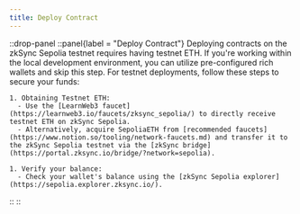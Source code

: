 ```yaml
---
title: Deploy Contract
---
```


::drop-panel
  ::panel{label = "Deploy Contract"}
  Deploying contracts on the zkSync Sepolia testnet requires having testnet ETH.
  If you're working within the local development environment,
  you can utilize pre-configured rich wallets and skip this step.
  For testnet deployments, follow these steps to secure your funds:

    1. Obtaining Testnet ETH:
      - Use the [LearnWeb3 faucet](https://learnweb3.io/faucets/zksync_sepolia/) to directly receive testnet ETH on zkSync Sepolia.
      - Alternatively, acquire SepoliaETH from [recommended faucets](https://www.notion.so/tooling/network-faucets.md) and transfer it to the zkSync Sepolia testnet via the [zkSync bridge](https://portal.zksync.io/bridge/?network=sepolia).

    1. Verify your balance:
      - Check your wallet's balance using the [zkSync Sepolia explorer](https://sepolia.explorer.zksync.io/).
  ::
::
